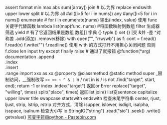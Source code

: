 assert
format
min
max
abs
sum([array])
join   # 以.为界
replace
endswith
upper
lower
split # 以.为界
all  #all([i>5 for i in nums])
any #any([i<5 for i in nums])
enumerate # for i in enumerate(nums) 输出(index, value)
使用 func 关键字代替函数
lambda
list(map(func, nums) #将函数映射到数组
filter 生成器筛选
yield # 有了它返回结果是数组
数组[]
字典 {}
typle ()
set {}  |交 &并 -差 ^对称差 .add(添加) .remove(移除)
with open("", "r/w/wb") as f:           cont = f.read()   f.read(n)          f.write("")     f.readline() 使用 with 的方式打开不用担心关闭问题
否则 f.close 
len
input
try except finally
raise  # 通过了就报错
@function(*arg)          documentation
.append     
.index      
.insert      
.range
import xxx as xx
@property
@classmethod
@static method
super
_限制访问，__强制改写
`>> << ~ ^ & |`
in / not in
is / is not
.find("target", start, end);   return -1 or index
.index("target") 返回or Error
replace("target", "willing", times) 
split("place", times) 返回list
join() list变sentence
capitalize
upper
lower
title
swapcase
startswith
endswith 检查末尾字符串
center, rjust, ljust, strip, lstrip, rstrip 对齐方式，清除
isupper, islower, isdigit, isalpha, isspace, isalnum 检查大小写
io.StringIO("string") .read("sio") .seek() .write() getvalue()
[可变字符串python - Pastebin.com](https://pastebin.com/HM0YwZQH)
                                                                                                                                                                                                                                                                                                                                                                                                                                                                                                                                                                                                                                                                                                                                                                                                                                                                                                                                                                                                                                                                                                                                 
<!--stackedit_data:
eyJoaXN0b3J5IjpbLTEwNDUwOTI2MjQsMTg4NzEwNjc1N119
-->